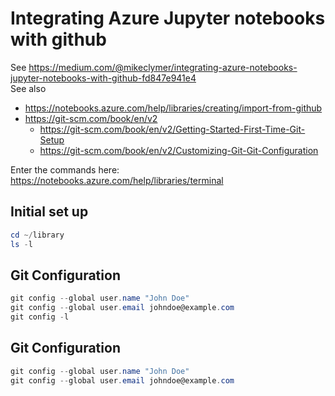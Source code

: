 # Integrating Azure Jupyter notebooks with github  
See https://medium.com/@mikeclymer/integrating-azure-notebooks-jupyter-notebooks-with-github-fd847e941e4  
See also
* https://notebooks.azure.com/help/libraries/creating/import-from-github  
* https://git-scm.com/book/en/v2   
  * https://git-scm.com/book/en/v2/Getting-Started-First-Time-Git-Setup  
  * https://git-scm.com/book/en/v2/Customizing-Git-Git-Configuration  

Enter the commands here:
https://notebooks.azure.com/help/libraries/terminal 

## Initial set up 
```PowerShell
cd ~/library  
ls -l
```

## Git Configuration 
```PowerShell
git config --global user.name "John Doe"  
git config --global user.email johndoe@example.com  
git config -l  
```

## Git Configuration 
```PowerShell
git config --global user.name "John Doe"
git config --global user.email johndoe@example.com
``` 
